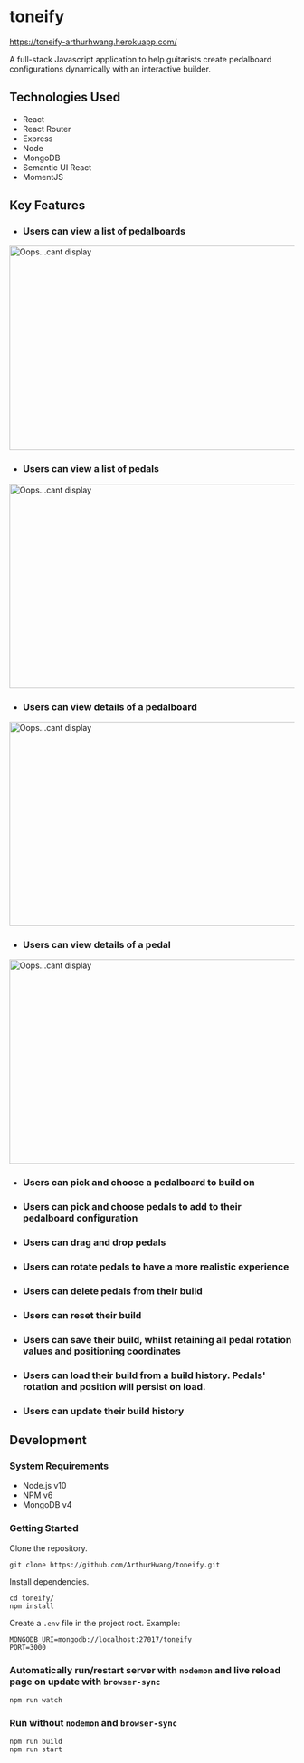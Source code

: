# toneify

https://toneify-arthurhwang.herokuapp.com/

A full-stack Javascript application to help guitarists create pedalboard configurations dynamically with an interactive builder.

## Technologies Used
- React
- React Router
- Express
- Node
- MongoDB
- Semantic UI React
- MomentJS

## Key Features

- ### Users can view a list of pedalboards
<img src="https://user-images.githubusercontent.com/18460401/43680812-a8a5543e-97f7-11e8-877f-52707c765ae2.gif)" alt="Oops...cant display" width="562" height="361">

- ### Users can view a list of pedals
<img src="https://user-images.githubusercontent.com/18460401/43680824-db9b7846-97f7-11e8-9b9c-988c3d743e70.gif)" alt="Oops...cant display" width="562" height="361">

- ### Users can view details of a pedalboard
<img src="https://user-images.githubusercontent.com/18460401/43680830-1178c7d4-97f8-11e8-8a70-ec56bfa74891.gif" alt="Oops...cant display" width="562" height="361">

- ### Users can view details of a pedal
<img src="https://user-images.githubusercontent.com/18460401/43680803-62c4fd66-97f7-11e8-8bf4-7bcfc21dc409.gif" alt="Oops...cant display" width="562" height="361">



- ### Users can pick and choose a pedalboard to build on

- ### Users can pick and choose pedals to add to their pedalboard configuration

- ### Users can drag and drop pedals

- ### Users can rotate pedals to have a more realistic experience

- ### Users can delete pedals from their build

- ### Users can reset their build

- ### Users can save their build, whilst retaining all pedal rotation values and positioning coordinates

- ### Users can load their build from a build history.  Pedals' rotation and position will persist on load.

- ### Users can update their build history

## Development

### System Requirements
- Node.js v10
- NPM v6
- MongoDB v4

### Getting Started

Clone the repository.
```
git clone https://github.com/ArthurHwang/toneify.git
```

Install dependencies.
```
cd toneify/
npm install
```

Create a `.env` file in the project root.  Example:
```
MONGODB_URI=mongodb://localhost:27017/toneify
PORT=3000
```

### Automatically run/restart server with `nodemon` and live reload page on update with `browser-sync`
```
npm run watch
```

### Run without `nodemon` and `browser-sync`
```
npm run build
npm run start
```
